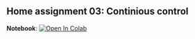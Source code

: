 ## Home assignment 03: Continious control

**Notebook**: [![Open In Colab](https://colab.research.google.com/assets/colab-badge.svg)](https://colab.research.google.com/github/girafe-ai/reinforcement-learning/blob/22s_sber/homeworks/homework03/home_assignment03_continious_control.ipynb)
